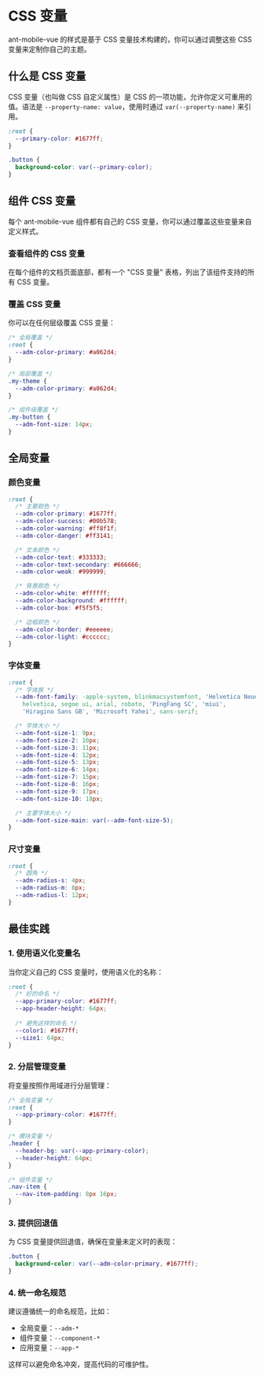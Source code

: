 # CSS 变量

ant-mobile-vue 的样式是基于 CSS 变量技术构建的，你可以通过调整这些 CSS 变量来定制你自己的主题。

## 什么是 CSS 变量

CSS 变量（也叫做 CSS 自定义属性）是 CSS 的一项功能，允许你定义可重用的值。语法是 `--property-name: value`，使用时通过 `var(--property-name)` 来引用。

```css
:root {
  --primary-color: #1677ff;
}

.button {
  background-color: var(--primary-color);
}
```

## 组件 CSS 变量

每个 ant-mobile-vue 组件都有自己的 CSS 变量，你可以通过覆盖这些变量来自定义样式。

### 查看组件的 CSS 变量

在每个组件的文档页面底部，都有一个 "CSS 变量" 表格，列出了该组件支持的所有 CSS 变量。

### 覆盖 CSS 变量

你可以在任何层级覆盖 CSS 变量：

```css
/* 全局覆盖 */
:root {
  --adm-color-primary: #a062d4;
}

/* 局部覆盖 */
.my-theme {
  --adm-color-primary: #a062d4;
}

/* 组件级覆盖 */
.my-button {
  --adm-font-size: 14px;
}
```

## 全局变量

### 颜色变量

```css
:root {
  /* 主要颜色 */
  --adm-color-primary: #1677ff;
  --adm-color-success: #00b578;
  --adm-color-warning: #ff8f1f;
  --adm-color-danger: #ff3141;

  /* 文本颜色 */
  --adm-color-text: #333333;
  --adm-color-text-secondary: #666666;
  --adm-color-weak: #999999;

  /* 背景颜色 */
  --adm-color-white: #ffffff;
  --adm-color-background: #ffffff;
  --adm-color-box: #f5f5f5;

  /* 边框颜色 */
  --adm-color-border: #eeeeee;
  --adm-color-light: #cccccc;
}
```

### 字体变量

```css
:root {
  /* 字体族 */
  --adm-font-family: -apple-system, blinkmacsystemfont, 'Helvetica Neue',
    helvetica, segoe ui, arial, roboto, 'PingFang SC', 'miui',
    'Hiragino Sans GB', 'Microsoft Yahei', sans-serif;

  /* 字体大小 */
  --adm-font-size-1: 9px;
  --adm-font-size-2: 10px;
  --adm-font-size-3: 11px;
  --adm-font-size-4: 12px;
  --adm-font-size-5: 13px;
  --adm-font-size-6: 14px;
  --adm-font-size-7: 15px;
  --adm-font-size-8: 16px;
  --adm-font-size-9: 17px;
  --adm-font-size-10: 18px;

  /* 主要字体大小 */
  --adm-font-size-main: var(--adm-font-size-5);
}
```

### 尺寸变量

```css
:root {
  /* 圆角 */
  --adm-radius-s: 4px;
  --adm-radius-m: 8px;
  --adm-radius-l: 12px;
}
```

## 最佳实践

### 1. 使用语义化变量名

当你定义自己的 CSS 变量时，使用语义化的名称：

```css
:root {
  /* 好的命名 */
  --app-primary-color: #1677ff;
  --app-header-height: 64px;
  
  /* 避免这样的命名 */
  --color1: #1677ff;
  --size1: 64px;
}
```

### 2. 分层管理变量

将变量按照作用域进行分层管理：

```css
/* 全局变量 */
:root {
  --app-primary-color: #1677ff;
}

/* 模块变量 */
.header {
  --header-bg: var(--app-primary-color);
  --header-height: 64px;
}

/* 组件变量 */
.nav-item {
  --nav-item-padding: 8px 16px;
}
```

### 3. 提供回退值

为 CSS 变量提供回退值，确保在变量未定义时的表现：

```css
.button {
  background-color: var(--adm-color-primary, #1677ff);
}
```

### 4. 统一命名规范

建议遵循统一的命名规范，比如：

- 全局变量：`--adm-*`
- 组件变量：`--component-*`
- 应用变量：`--app-*`

这样可以避免命名冲突，提高代码的可维护性。